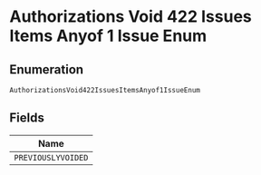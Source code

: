 
# Authorizations Void 422 Issues Items Anyof 1 Issue Enum

## Enumeration

`AuthorizationsVoid422IssuesItemsAnyof1IssueEnum`

## Fields

| Name |
|  --- |
| `PREVIOUSLYVOIDED` |

